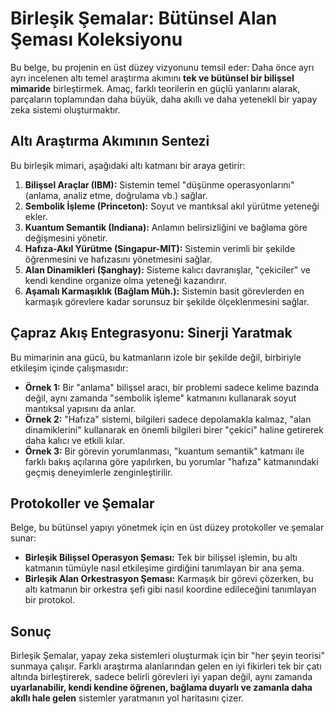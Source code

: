 # Birleşik Şemalar: Bütünsel Alan Şeması Koleksiyonu

Bu belge, bu projenin en üst düzey vizyonunu temsil eder: Daha önce ayrı ayrı incelenen altı temel araştırma akımını **tek ve bütünsel bir bilişsel mimaride** birleştirmek. Amaç, farklı teorilerin en güçlü yanlarını alarak, parçaların toplamından daha büyük, daha akıllı ve daha yetenekli bir yapay zeka sistemi oluşturmaktır.

## Altı Araştırma Akımının Sentezi

Bu birleşik mimari, aşağıdaki altı katmanı bir araya getirir:

1.  **Bilişsel Araçlar (IBM):** Sistemin temel "düşünme operasyonlarını" (anlama, analiz etme, doğrulama vb.) sağlar.
2.  **Sembolik İşleme (Princeton):** Soyut ve mantıksal akıl yürütme yeteneği ekler.
3.  **Kuantum Semantik (Indiana):** Anlamın belirsizliğini ve bağlama göre değişmesini yönetir.
4.  **Hafıza-Akıl Yürütme (Singapur-MIT):** Sistemin verimli bir şekilde öğrenmesini ve hafızasını yönetmesini sağlar.
5.  **Alan Dinamikleri (Şanghay):** Sisteme kalıcı davranışlar, "çekiciler" ve kendi kendine organize olma yeteneği kazandırır.
6.  **Aşamalı Karmaşıklık (Bağlam Müh.):** Sistemin basit görevlerden en karmaşık görevlere kadar sorunsuz bir şekilde ölçeklenmesini sağlar.

## Çapraz Akış Entegrasyonu: Sinerji Yaratmak

Bu mimarinin ana gücü, bu katmanların izole bir şekilde değil, birbiriyle etkileşim içinde çalışmasıdır:

*   **Örnek 1:** Bir "anlama" bilişsel aracı, bir problemi sadece kelime bazında değil, aynı zamanda "sembolik işleme" katmanını kullanarak soyut mantıksal yapısını da anlar.
*   **Örnek 2:** "Hafıza" sistemi, bilgileri sadece depolamakla kalmaz, "alan dinamiklerini" kullanarak en önemli bilgileri birer "çekici" haline getirerek daha kalıcı ve etkili kılar.
*   **Örnek 3:** Bir görevin yorumlanması, "kuantum semantik" katmanı ile farklı bakış açılarına göre yapılırken, bu yorumlar "hafıza" katmanındaki geçmiş deneyimlerle zenginleştirilir.

## Protokoller ve Şemalar

Belge, bu bütünsel yapıyı yönetmek için en üst düzey protokoller ve şemalar sunar:

*   **Birleşik Bilişsel Operasyon Şeması:** Tek bir bilişsel işlemin, bu altı katmanın tümüyle nasıl etkileşime girdiğini tanımlayan bir ana şema.
*   **Birleşik Alan Orkestrasyon Şeması:** Karmaşık bir görevi çözerken, bu altı katmanın bir orkestra şefi gibi nasıl koordine edileceğini tanımlayan bir protokol.

## Sonuç

Birleşik Şemalar, yapay zeka sistemleri oluşturmak için bir "her şeyin teorisi" sunmaya çalışır. Farklı araştırma alanlarından gelen en iyi fikirleri tek bir çatı altında birleştirerek, sadece belirli görevleri iyi yapan değil, aynı zamanda **uyarlanabilir, kendi kendine öğrenen, bağlama duyarlı ve zamanla daha akıllı hale gelen** sistemler yaratmanın yol haritasını çizer.

